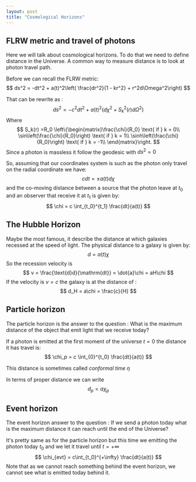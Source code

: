```yaml
---
layout: post
title: "Cosmological Horizons"
---
```


## FLRW metric and travel of photons

Here we will talk about cosmological horizons. To do that we need to define distance in the Universe. A common way to measure distance is to look at photon travel path.

Before we can recall the FLRW metric:
$$
ds^2 = -dt^2 + a(t)^2\left( \frac{dr^2}{1 - kr^2}  + r^2d\Omega^2\right)
$$

That can be rewrite as :
$$
ds^2 = -c^2dt^2 + a(t)^2\left(d\chi^2 + S_k^2(r) d\Omega^2\right)
$$
Where 
$$
S_k(r) =R_0 \left\{\begin{matrix}\frac{\chi}{R_0} \text{ if } k = 0\\
                 \sin\left(\frac{\chi}{R_0}\right) \text{ if } k = 1\\
                  \sinh\left(\frac{\chi}{R_0}\right) \text{ if } k = -1\\
				\end{matrix}\right.
$$
Since a photon is massless it follow the geodesic with $ds^2 = 0$

So, assuming that our coordinates system is such as the photon only travel on the radial coordinate we have:
$$
cdt = \pm a(t) d\chi
$$
and the co-moving distance between a source that the photon leave at $t_0$ and an observer that receive it at $t_1$ is given by:
$$
\chi = c \int_{t_0}^{t_1} \frac{dt}{a(t)}
$$

 ## The Hubble Horizon

Maybe the most famous, it describe the distance at which galaxies recessed at the speed of light. The physical distance to a galaxy is given by:
$$
d = a(t)\chi
$$
 So the recession velocity is 
$$
v = \frac{\text{d}d}{\mathrm{dt}} = \dot{a}\chi = aH\chi
$$
If the velocity is $v = c$ the galaxy is at the distance of :
$$
d_H = a\chi = \frac{c}{H}
$$

## Particle horizon

The particle horizon is the answer to the question :  What is the maximum distance of the object that emit light that we receive today?

If a photon is emitted at the first moment of the universe $t = 0$ the distance it has travel is:
$$
\chi_p = c \int_{0}^{t_0} \frac{dt}{a(t)}
$$


This distance is sometimes called *conformal time* $\eta$

In terms of proper distance we can write
$$
d_p = a\chi_p
$$

## Event horizon

The event horizon answer to the question : If we send a photon today what is the maximum distance it can reach until the end of the Universe?

It's pretty same as for the particle horizon but this time we emitting the photon today $t_0$ and we let it travel until $t = +\infty$
$$
\chi_{evt} = c\int_{t_0}^{+\infty} \frac{dt}{a(t)}
$$
Note that as we cannot reach something behind the event horizon, we cannot see what is emitted today behind it.


